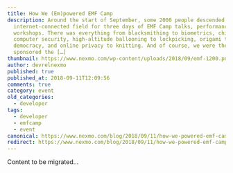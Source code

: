 ```yaml
---
title: How We (Em)powered EMF Camp
description: Around the start of September, some 2000 people descended on an
  internet-connected field for three days of EMF Camp talks, performances, and
  workshops. There was everything from blacksmithing to biometrics, chiptunes to
  computer security, high-altitude ballooning to lockpicking, origami to
  democracy, and online privacy to knitting. And of course, we were there! We
  sponsored the […]
thumbnail: https://www.nexmo.com/wp-content/uploads/2018/09/emf-1200.png
author: devrelnexmo
published: true
published_at: 2018-09-11T12:09:56
comments: true
category: event
old_categories:
  - developer
tags:
  - developer
  - emfcamp
  - event
canonical: https://www.nexmo.com/blog/2018/09/11/how-we-powered-emf-camp-dr
redirect: https://www.nexmo.com/blog/2018/09/11/how-we-powered-emf-camp-dr
---
```

Content to be migrated...